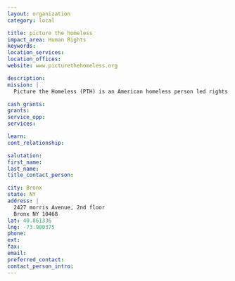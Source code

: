 ```yaml
---
layout: organization
category: local

title: picture the homeless
impact_area: Human Rights
keywords: 
location_services: 
location_offices: 
website: www.picturethehomeless.org

description: 
mission: |
  Picture the Homeless (PTH) is an American homeless person led rights organization based in the Bronx, New York. It focuses on human rights, housing, against police abuse and other social justice issues.

cash_grants: 
grants: 
service_opp: 
services: 

learn: 
cont_relationship: 

salutation: 
first_name: 
last_name: 
title_contact_person: 

city: Bronx
state: NY
address: |
  2427 morris Avenue, 2nd floor    
  Bronx NY 10468
lat: 40.861336
lng: -73.900375
phone: 
ext: 
fax: 
email: 
preferred_contact: 
contact_person_intro: 
---
```

